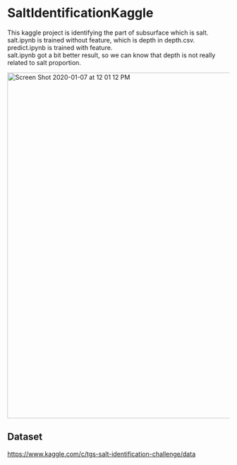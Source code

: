 # SaltIdentificationKaggle

This kaggle project is identifying the part of subsurface which is salt.\
salt.ipynb is trained without feature, which is depth in depth.csv.\
predict.ipynb is trained with feature.\
salt.ipynb got a bit better result, so we can know that depth is not really related to salt proportion.

<img width="783" alt="Screen Shot 2020-01-07 at 12 01 12 PM" src="https://user-images.githubusercontent.com/40285946/71865247-84476f80-3145-11ea-8cf3-a2fd2b1eaf40.png">

## Dataset
https://www.kaggle.com/c/tgs-salt-identification-challenge/data
